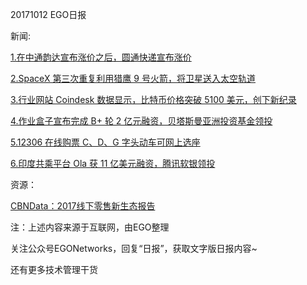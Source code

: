 20171012 EGO日报

新闻:

[1.在中通韵达宣布涨价之后，圆通快递宣布涨价](https://news.cnblogs.com/n/580018/)

[2.SpaceX 第三次重复利用猎鹰 9 号火箭，将卫星送入太空轨道](http://36kr.com/p/5097020.html?ktm_source=feed)

[3.行业网站 Coindesk 数据显示，比特币价格突破 5100 美元，创下新纪录](http://tech.ifeng.com/a/20171012/44713402_0.shtml)

[4.作业盒子宣布完成 B+ 轮 2 亿元融资，贝塔斯曼亚洲投资基金领投](http://www.iheima.com/zixun/2017/1012/165534.shtml)

[5.12306 在线购票 C、D、G 字头动车可网上选座](http://www.cnbeta.com/articles/tech/659821.htm)

[6.印度共乘平台 Ola 获 11 亿美元融资，腾讯软银领投](https://www.chinaventure.com.cn/cmsmodel/news/detail/320267.shtml)

资源：

[CBNData：2017线下零售新生态报告](http://www.cbndata.com/report/119)

注：上述内容来源于互联网，由EGO整理

关注公众号EGONetworks，回复“日报”，获取文字版日报内容~

还有更多技术管理干货
